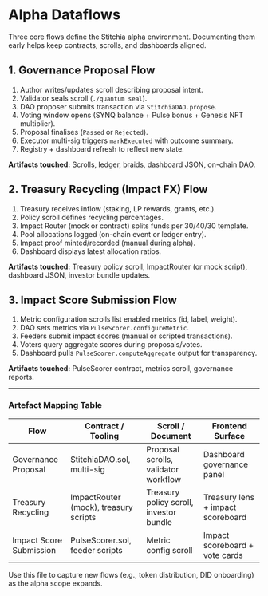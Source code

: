 # Alpha Dataflows

Three core flows define the Stitchia alpha environment. Documenting them early
helps keep contracts, scrolls, and dashboards aligned.

## 1. Governance Proposal Flow
1. Author writes/updates scroll describing proposal intent.
2. Validator seals scroll (`./quantum seal`).
3. DAO proposer submits transaction via `StitchiaDAO.propose`.
4. Voting window opens (SYNQ balance + Pulse bonus + Genesis NFT multiplier).
5. Proposal finalises (`Passed` or `Rejected`).
6. Executor multi-sig triggers `markExecuted` with outcome summary.
7. Registry + dashboard refresh to reflect new state.

**Artifacts touched:** Scrolls, ledger, braids, dashboard JSON, on-chain DAO.

## 2. Treasury Recycling (Impact FX) Flow
1. Treasury receives inflow (staking, LP rewards, grants, etc.).
2. Policy scroll defines recycling percentages.
3. Impact Router (mock or contract) splits funds per 30/40/30 template.
4. Pool allocations logged (on-chain event or ledger entry).
5. Impact proof minted/recorded (manual during alpha).
6. Dashboard displays latest allocation ratios.

**Artifacts touched:** Treasury policy scroll, ImpactRouter (or mock script),
dashboard JSON, investor bundle updates.

## 3. Impact Score Submission Flow
1. Metric configuration scrolls list enabled metrics (id, label, weight).
2. DAO sets metrics via `PulseScorer.configureMetric`.
3. Feeders submit impact scores (manual or scripted transactions).
4. Voters query aggregate scores during proposals/votes.
5. Dashboard pulls `PulseScorer.computeAggregate` output for transparency.

**Artifacts touched:** PulseScorer contract, metrics scroll, governance reports.

---

### Artefact Mapping Table

| Flow | Contract / Tooling | Scroll / Document | Frontend Surface |
| --- | --- | --- | --- |
| Governance Proposal | StitchiaDAO.sol, multi-sig | Proposal scrolls, validator workflow | Dashboard governance panel |
| Treasury Recycling | ImpactRouter (mock), treasury scripts | Treasury policy scroll, investor bundle | Treasury lens + impact scoreboard |
| Impact Score Submission | PulseScorer.sol, feeder scripts | Metric config scroll | Impact scoreboard + vote cards |

Use this file to capture new flows (e.g., token distribution, DID onboarding)
as the alpha scope expands.

